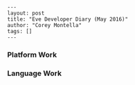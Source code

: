 ```
---
layout: post
title: "Eve Developer Diary (May 2016)"
author: "Corey Montella"
tags: []
---
```

### Platform Work

### Language Work